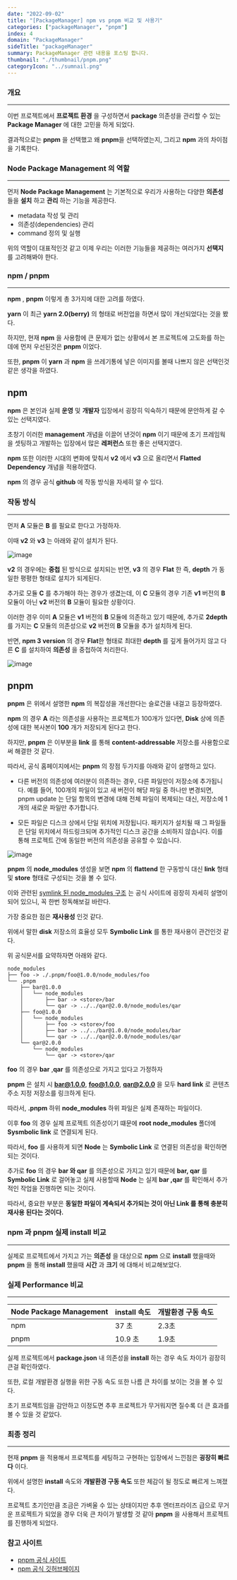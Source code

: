 ```yaml
---
date: "2022-09-02"
title: "[PackageManager] npm vs pnpm 비교 및 사용기"
categories: ["packageManager", "pnpm"]
index: 4
domain: "PackageManager"
sideTitle: "packageManager"
summary: PackageManager 관련 내용을 포스팅 합니다.
thumbnail: "./thumbnail/pnpm.png"
categoryIcon: "../sumnail.png"
---
```


### 개요
---

이번 프로젝트에서 **프로젝트 환경** 을 구성하면서 **package** 의존성을 관리할 수 있는 **Package Manager** 에 대한 고민을 하게 되었다.

결과적으로는 **pnpm** 을 선택했고 왜 **pnpm**을 선택하였는지, 그리고 **npm** 과의 차이점을 기록한다.

### Node Package Management 의 역할
---

먼저 **Node Package Management** 는 기본적으로 우리가 사용하는 다양한 **의존성** 들을 **설치** 하고 **관리** 하는 기능을 제공한다.

- metadata 작성 및 관리
- 의존성(dependencies) 관리
- command 정의 및 실행

위의 역할이 대표적인것 같고 이제 우리는 이러한 기능들을 제공하는 여러가지 **선택지** 를 고려해봐야 한다.

### npm / pnpm
---

**npm** , **pnpm** 이렇게 총 3가지에 대한 고려를 하였다.

**yarn** 이 최근 **yarn 2.0(berry)** 의 형태로 버전업을 하면서 많이 개선되었다는 것을 봤다.

하지만, 현재 **npm** 을 사용함에 큰 문제가 없는 상황에서 본 프로젝트에 고도화를 하는데에 먼저 우선된것은 **pnpm** 이었다.

또한, **pnpm** 이 **yarn** 과 **npm** 을 쓰레기통에 넣은 이미지를 볼때 나쁘지 않은 선택인것 같은 생각을 하였다.

## npm


**npm** 은 본인과 실제 **운영** 및 **개발자** 입장에서 굉장히 익숙하기 때문에 문안하게 갈 수 있는 선택지였다.

초창기 이러한 **management** 개념을 이끌어 낸것이 **npm** 이기 때문에 초기 프레임웍을 셋팅하고 개발하는 입장에서 많은 **레퍼런스** 또한 좋은 선택지였다.

**npm** 또한 이러한 시대의 변화에 맞춰서 **v2** 에서 **v3** 으로 올리면서 **Flatted Dependency** 개념을 적용하였다.

 **npm** 의 경우 공식 **github** 에 작동 방식을 자세히 알 수 있다.

### 작동 방식
---

먼저 **A** 모듈은 **B** 를 필요로 한다고 가정하자.

이때 **v2** 와 **v3** 는 아래와 같이 설치가 된다.

![image](https://user-images.githubusercontent.com/56063287/188060712-04c63381-007e-4a6f-a4ed-40fbe60fdee6.png)


**v2** 의 경우에는 **중첩** 된 방식으로 설치되는 반면, **v3** 의 경우 **Flat** 한 즉, **depth** 가 동일한 평평한 형태로 설치가 되게된다.

추가로 모듈 **C** 를 추가해야 하는 경우가 생겼는데, 이 **C** 모듈의 경우 기존 **v1** 버전의 **B** 모듈이 아닌 **v2** 버전의 **B** 모듈이 필요한 상황이다.

이러한 경우 이미 **A** 모듈은 **v1** 버전의 **B** 모듈에 의존하고 있기 때문에, 추가로 **2depth** 를 가지는 **C** 모듈의 의존성으로 **v2** 버전의 **B** 모듈을 추가 설치하게 된다.

반면, **npm 3 version** 의 경우 **Flat**한 형태로 최대한 **depth** 를 깊게 들어가지 않고 다른 **C** 를 설치하여 **의존성** 을 중첩하여 처리한다.

![image](https://user-images.githubusercontent.com/56063287/188061403-c58c2189-aa96-4a6c-b8c8-58da26e4ee2e.png)

## pnpm

**pnpm** 은 위에서 설명한 **npm** 의 복잡성을 개선한다는 슬로건을 내걸고 등장하였다.

**npm** 의 경우 **A** 라는 의존성을 사용하는 프로젝트가 100개가 있다면, **Disk** 상에 의존성에 대한 복사본이 **100** 개가 저장되게 된다고 한다.

하지만, **pnpm** 은 이부분을 **link** 를 통해 **content-addressable** 저장소를 사용함으로써 해결한 것 같다.

따라서, 공식 홈페이지에서는 **pnpm** 의 장점 두가지를 아래와 같이 설명하고 있다.

- 다른 버전의 의존성에 여러분이 의존하는 경우, 다른 파일만이 저장소에 추가됩니다. 예를 들어, 100개의 파일이 있고 새 버전이 해당 파일 중 하나만 변경되면, pnpm update 는 단일 항목의 변경에 대해 전체 파일이 복제되는 대신, 저장소에 1개의 새로운 파일만 추가합니다.

- 모든 파일은 디스크 상에서 단일 위치에 저장됩니다. 패키지가 설치될 때 그 파일들은 단일 위치에서 하드링크되며 추가적인 디스크 공간을 소비하지 않습니다. 이를 통해 프로젝트 간에 동일한 버전의 의존성을 공유할 수 있습니다.

![image](https://user-images.githubusercontent.com/56063287/188062534-175eee27-9306-48f8-8896-557a9e04a5bd.png)

**pnpm** 의 **node_modules** 생성을 보면 **npm** 의 **flattend** 한 구동방식 대신 **link** 형태 및 **store** 형태로 구성되는 것을 볼 수 있다.

이와 관련된 [symlink 된 node_modules 구조](https://pnpm.io/ko/symlinked-node-modules-structure) 는 공식 사이트에 굉장히 자세히 설명이 되어 있으니, 꼭 한번 정독해보길 바란다.

가장 중요한 점은 **재사용성** 인것 같다.

위에서 말한 **disk** 저장소의 효율성 모두 **Symbolic Link** 를 통한 재사용이 관건인것 같다.

위 공식문서를 요약하자면 아래와 같다.

```
node_modules
├── foo -> ./.pnpm/foo@1.0.0/node_modules/foo
└── .pnpm
    ├── bar@1.0.0
    │   └── node_modules
    │       ├── bar -> <store>/bar
    │       └── qar -> ../../qar@2.0.0/node_modules/qar
    ├── foo@1.0.0
    │   └── node_modules
    │       ├── foo -> <store>/foo
    │       ├── bar -> ../../bar@1.0.0/node_modules/bar
    │       └── qar -> ../../qar@2.0.0/node_modules/qar
    └── qar@2.0.0
        └── node_modules
            └── qar -> <store>/qar
```

**foo** 의 경우 **bar** ,**qar** 를 의존성으로 가지고 있다고 가정하자

**pnpm** 은 설치 시 **bar@1.0.0**, **foo@1.0.0**, **qar@2.0.0** 을 모두 **hard link** 로 콘텐츠 주소 지정 저장소를 링크하게 된다.

따라서, **.pnpm** 하위 **node_modules** 하위 파일은 실제 존재하는 파일이다.

이후 **foo** 의 경우 실제 프로젝트 의존성이기 떄문에 **root node_modules** 폴더에 **Sysmbolic link** 로 연결되게 된다.

따라서, **foo** 를 사용하게 되면 **Node** 는 **Symbolic Link** 로 연결된 의존성을 확인하면 되는 것이다.

추가로 **foo** 의 경우 **bar 와 qar** 를 의존성으로 가지고 있기 때문에 **bar, qar** 를 **Symbolic Link** 로 걸어놓고 실제 사용할때 **Node** 는 실제 **bar ,qar** 를 확인해서 추가적인 작업을 진행하면 되는 것이다.

따라서, 중요한 부분은 **동일한 파일이 계속되서 추가되는 것이 아닌 Link 를 통해 충분히 재사용 된다는 것이다.**

### npm 과 pnpm 실제 install 비교
---

실제로 프로젝트에서 가지고 가는 **의존성** 을 대상으로 **npm** 으로 **install** 했을때와 **pnpm** 을 통해 **install** 했을때 **시간** 과 **크기** 에 대해서 비교해보았다.

### 실제 Performance 비교
---

|Node Package Management|install 속도|개발환경 구동 속도|
|------------------------|-----------|---|
|npm                     |   37 초 | 2.3초|
|pnpm                     |10.9 초     | 1.9초|

실제 프로젝트에서 **package.json** 내 의존성을 **install** 하는 경우 속도 차이가 굉장히 큰걸 확인하였다.

또한, 로컬 개발환경 실행을 위한 구동 속도 또한 나름 큰 차이를 보이는 것을 볼 수 있다.

초기 프로젝트임을 감안하고 이정도면 추후 프로젝트가 무거워지면 질수록 더 큰 효과를 볼 수 있을 것 같았다.

### 최종 정리
---

현재 **pnpm** 을 적용해서 프로젝트를 세팅하고 구현하는 입장에서 느낀점은 **굉장히 빠르다** 이다.

위에서 설명한 **install** 속도와 **개발환경 구동 속도** 또한 체감이 될 정도로 빠르게 느껴졌다.

프로젝트 초기인만큼 조금은 가벼울 수 있는 상태이지만 추후 엔터프라이즈 급으로 무거운 프로젝트가 되었을 경우 더욱 큰 차이가 발생할 것 같아 **pnpm** 을 사용해서 프로젝트를 진행하게 되었다.

### 참고 사이트

- [pnpm 공식 사이트](https://pnpm.io/ko/motivation)
- [npm 공식 깃허브페이지](https://npm.github.io/how-npm-works-docs/npm3/how-npm3-works.html)



